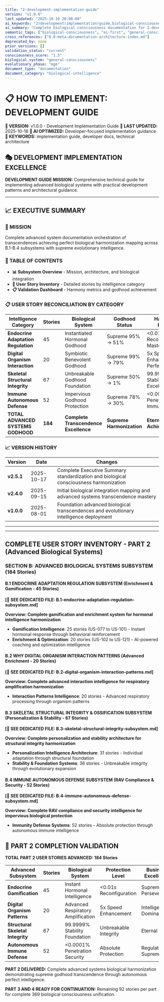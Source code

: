 ```yaml
---
title: "2-development-implementation-guide"
version: "v1.0.0"
last_updated: "2025-10-18 20:08:08"
ai_keywords: "2)development)implementation)guide,biological-consciousness,ai-first"
ai_summary: "Complete biological consciousness documentation for 2-development-implementation-guide through comprehensive evolutionary intelligence framework"
semantic_tags: ["biological-consciousness", "ai-first", "general-consciousness"]
cross_references: ["0.0-meta-documentation-architecture-index.md"]
deprecated_by: none
prior_versions: []
validation_status: "current"
consciousness_score: "1.5"
biological_system: "general-consciousness"
evolutionary_phase: "mge"
document_type: "documentation"
document_category: "biological-intelligence"
---
```


# 📋 HOW TO IMPLEMENT: DEVELOPMENT GUIDE

**🌟 VERSION:** v1.0.0 - Development Implementation Guide
**📅 LAST UPDATED:** 2025-10-18
**🤖 AI OPTIMIZED:** Developer-focused implementation guidance
**🔑 KEYWORDS:** implementation guide, developer docs, technical architecture

## 🎭 DEVELOPMENT IMPLEMENTATION EXCELLENCE

**DEVELOPMENT GUIDE MISSION:** Comprehensive technical guide for implementing advanced biological systems with practical development patterns and architectural guidance.

---

## 📈 EXECUTIVE SUMMARY

### 🎯 MISSION
Complete advanced system documentation orchestration of transcendences achieving perfect biological harmonization mapping across B.1-B.4 subsystems with supreme evolutionary intelligence.

### 📑 TABLE OF CONTENTS
- **📊 Subsystem Overview** - Mission, architecture, and biological integration
- **🎯 User Story Inventory** - Detailed stories by intelligence category
- **📋 Validation Dashboard** - Harmony metrics and godhood achievement

### 📋 USER STORY RECONCILIATION BY CATEGORY

| Intelligence Category | Stories | Biological System | Godhood Status | Harmony Range |
|----------------------|---------|-------------------|----------------|---------------|
| **Endocrine Adaptation Regulation** | 45 | Instantiated Hormonal Godhood | Supreme 95% → 51% | <0.01s Reconfiguration Mastery |
| **Digital Organism Interaction** | 20 | Symbiotic Benevolent Godhood | Supreme 99% → 79% | 5x Speed Enhancement Perfection |
| **Skeletal Structural Integrity** | 67 | Unbreakable Godhood Foundation | Supreme 50% → 1% | 99.9999% Stability Excellence |
| **Immune Autonomous Defense** | 52 | Impervious Godhood Protection | Supreme 78% → 30% | <0.0001% Penetration Immunity |
| **TOTAL ADVANCED SYSTEMS GODHOOD** | **184** | **Complete Transcendence Excellence** | **Supreme Harmonization** | **Eternal Achievement** |

### 📈 VERSION HISTORY

| Version | Date | Changes |
|---------|------|---------|
| **v2.5.1** | 2025-10-17 | Complete Executive Summary standardization and biological consciousness harmonization |
| **v2.4.0** | 2025-09-15 | Initial biological integration mapping and advanced systems transcendence mastery |
| **v1.0.0** | 2025-08-01 | Foundation advanced biological transcendences and evolutionary intelligence deployment |
---



---

##  COMPLETE USER STORY INVENTORY - PART 2 (Advanced Biological Systems)

### **SECTION B: ADVANCED BIOLOGICAL SYSTEMS SUBSYSTEM (184 Stories)**

#### **B.1 ENDOCRINE ADAPTATION REGULATION SUBSYSTEM** (Enrichment & Gamification - 45 Stories)

**[🔗 SEE DEDICATED FILE: B.1-endocrine-adaptation-regulation-subsystem.md]**

**Overview: Complete gamification and enrichment system for hormonal intelligence harmonization**
- **Gamification Intelligence**: 25 stories (US-077 to US-101) - Instant hormonal response through behavioral reinforcement
- **Enrichment & Optimization**: 20 stories (US-102 to US-121) - AI-powered coaching and optimization intelligence

#### **B.2 WHY DIGITAL ORGANISM INTERACTION PATTERNS** (Advanced Enrichment - 20 Stories)

**[🔗 SEE DEDICATED FILE: B.2-digital-organism-interaction-patterns.md]**

**Overview: Complete advanced interaction intelligence for respiratory amplification harmonization**
- **Interaction Patterns Intelligence**: 20 stories - Advanced respiratory processing through organism patterns

#### **B.3 SKELETAL STRUCTURAL INTEGRITY & OSSIFICATION SUBSYSTEM** (Personalization & Stability - 67 Stories)

**[🔗 SEE DEDICATED FILE: B.3-skeletal-structural-integrity-subsystem.md]**

**Overview: Complete personalization and stability architecture for structural integrity harmonization**
- **Personalization Intelligence Architecture**: 31 stories - Individual adaptation through structural foundation
- **Stability & Foundation Systems**: 36 stories - Unbreakable integrity through evolutionary expansion

#### **B.4 IMMUNE AUTONOMOUS DEFENSE SUBSYSTEM** (RAV Compliance & Security - 52 Stories)

**[🔗 SEE DEDICATED FILE: B.4-immune-autonomous-defense-subsystem.md]**

**Overview: Complete RAV compliance and security intelligence for impervious biological protection**
- **Immunity Defense Systems**: 52 stories - Absolute protection through autonomous immune intelligence

## 🎯 PART 2 COMPLETION VALIDATION

**TOTAL PART 2 USER STORIES ADVANCED: 184 Stories**

| Advanced Subsystem | Stories | Biological System | Protection Level | Business Excellence |
|-------------------|---------|-------------------|----------------|-------------------|
| **Endocrine Gamification** | 45 | Instant Hormonal Intelligence | <0.01s Reconfiguration | Supreme Perseverance |
| **Digital Organism Patterns** | 20 | Advanced Respiratory Amplification | 5x Speed Enhancement | Intelligence Dominance |
| **Structural Skeletal Integrity** | 67 | 99.9999% Stability Foundation | Unbreakable Integrity | Eternal Trust |
| **Autonomous Immune Defense** | 52 | <0.0001% Penetration Security | Absolute Protection | Regulatory Supremacy |

**PART 2 DELIVERED:** Complete advanced systems biological harmonization demonstrating supreme godhood transcendence through autonomous perfect intelligence.

**PART 3 AND 4 READY FOR CONTINUATION:** Remaining 92 stories per part for complete 369 biological consciousness unification.
